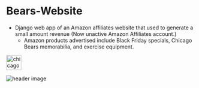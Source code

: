 # Bears-Website
* Django web app of an Amazon affiliates website that used to generate a small amount revenue (Now unactive Amazon Affiliates account.) 
  * Amazon products advertised include Black Friday specials, Chicago Bears memorabilia, and exercise equipment.
  
[<img src='https://img.icons8.com/wired/64/000000/american-football-player.png' alt='chicago' height='40'>](http://www.chicagoaf.com/)

![header image](https://github.com/ChristianVerdin/chicagobears/blob/master/ChicagoAf.JPG"website")
